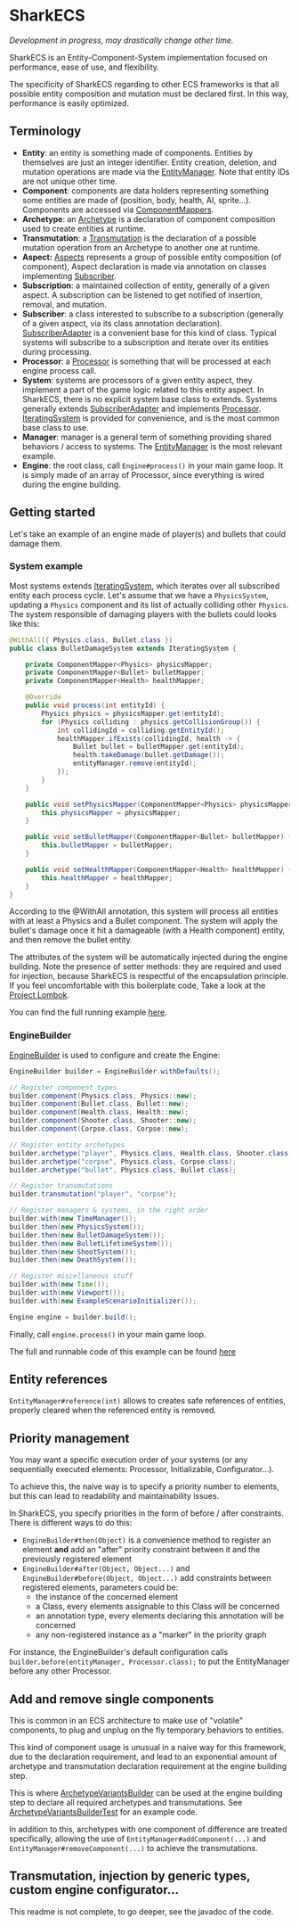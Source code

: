 # SharkECS

*Development in progress, may drastically change other time.*

SharkECS is an Entity-Component-System implementation focused on performance, ease of use, and flexibility.

The specificity of SharkECS regarding to other ECS frameworks is that all possible entity composition and mutation must be declared first. In this way, performance is easily optimized.

## Terminology

- **Entity**: an entity is something made of components. Entities by themselves are just an integer identifier. Entity creation, deletion, and mutation operations are made via the [EntityManager](https://github.com/JoannickGardize/SharkECS/blob/main/src/main/java/com/sharkecs/EntityManager.java). Note that entity IDs are not unique other time.
- **Component**: components are data holders representing something some entities are made of (position, body, health, AI, sprite...). Components are accessed via [ComponentMappers](https://github.com/JoannickGardize/SharkECS/blob/main/src/main/java/com/sharkecs/ComponentMapper.java).
- **Archetype**: an [Archetype](https://github.com/JoannickGardize/SharkECS/blob/main/src/main/java/com/sharkecs/Archetype.java) is a declaration of component composition used to create entities at runtime.
- **Transmutation**: a [Transmutation](https://github.com/JoannickGardize/SharkECS/blob/main/src/main/java/com/sharkecs/Transmutation.java) is the declaration of a possible mutation operation from an Archetype to another one at runtime.
- **Aspect:** [Aspects](https://github.com/JoannickGardize/SharkECS/blob/main/src/main/java/com/sharkecs/Aspect.java) represents a group of possible entity composition (of component), Aspect declaration is made via annotation on classes implementing [Subscriber](https://github.com/JoannickGardize/SharkECS/blob/main/src/main/java/com/sharkecs/Subscriber.java).
- **Subscription**: a maintained collection of entity, generally of a given aspect. A subscription can be listened to get notified of insertion, removal, and mutation.
- **Subscriber**: a class interested to subscribe to a subscription (generally of a given aspect, via its class annotation declaration). [SubscriberAdapter](https://github.com/JoannickGardize/SharkECS/blob/main/src/main/java/com/sharkecs/SubscriberAdapter.java) is a convenient base for this kind of class. Typical systems will subscribe to a subscription and iterate over its entities during processing.
- **Processor**: a [Processor](https://github.com/JoannickGardize/SharkECS/blob/main/src/main/java/com/sharkecs/Processor.java) is something that will be processed at each engine process call.
- **System**: systems are processors of a given entity aspect, they implement a part of the game logic related to this entity aspect. In SharkECS, there is no explicit system base class to extends. Systems generally extends [SubscriberAdapter](https://github.com/JoannickGardize/SharkECS/blob/main/src/main/java/com/sharkecs/SubscriberAdapter.java) and implements [Processor](https://github.com/JoannickGardize/SharkECS/blob/main/src/main/java/com/sharkecs/SubscriberAdapter.java). [IteratingSystem](https://github.com/JoannickGardize/SharkECS/blob/main/src/main/java/com/sharkecs/IteratingSystem.java) is provided for convenience, and is the most common base class to use.
- **Manager**: manager is a general term of something providing shared behaviors / access to systems. The [EntityManager](https://github.com/JoannickGardize/SharkECS/blob/main/src/main/java/com/sharkecs/EntityManager.java) is the most relevant example.
- **Engine**: the root class, call `Engine#process()` in your main game loop. It is simply made of an array of Processor, since everything is wired during the engine building.

## Getting started

Let's take an example of an engine made of player(s) and bullets that could damage them.

### System example

Most systems extends [IteratingSystem](https://github.com/JoannickGardize/SharkECS/blob/main/src/main/java/com/sharkecs/IteratingSystem.java), which iterates over all subscribed entity each process cycle. Let's assume that we have a `PhysicsSystem`, updating a `Physics` component and its list of actually colliding other `Physics`. The system responsible of damaging players with the bullets could looks like this:

```java
@WithAll({ Physics.class, Bullet.class })
public class BulletDamageSystem extends IteratingSystem {

	private ComponentMapper<Physics> physicsMapper;
	private ComponentMapper<Bullet> bulletMapper;
	private ComponentMapper<Health> healthMapper;

	@Override
	public void process(int entityId) {
		Physics physics = physicsMapper.get(entityId);
		for (Physics colliding : physics.getCollisionGroup()) {
			int collidingId = colliding.getEntityId();
			healthMapper.ifExists(collidingId, health -> {
				Bullet bullet = bulletMapper.get(entityId);
				health.takeDamage(bullet.getDamage());
				entityManager.remove(entityId);
			});
		}
	}

	public void setPhysicsMapper(ComponentMapper<Physics> physicsMapper) {
		this.physicsMapper = physicsMapper;
	}

	public void setBulletMapper(ComponentMapper<Bullet> bulletMapper) {
		this.bulletMapper = bulletMapper;
	}

	public void setHealthMapper(ComponentMapper<Health> healthMapper) {
		this.healthMapper = healthMapper;
	}
}
```

According to the @WithAll annotation, this system will process all entities with at least a Physics and a Bullet component. The system will apply the bullet's damage once it hit a damageable (with a Health component) entity, and then remove the bullet entity.

The attributes of the system will be automatically injected during the engine building. Note the presence of setter methods: they are required and used for injection, because SharkECS is respectful of the encapsulation principle. If you feel uncomfortable with this boilerplate code, Take a look at the [Project Lombok](https://projectlombok.org/).

You can find the full running example [here](https://github.com/JoannickGardize/SharkECS/tree/main/src/test/java/com/sharkecs/example).

### EngineBuilder

[EngineBuilder](https://github.com/JoannickGardize/SharkECS/blob/main/src/main/java/com/sharkecs/builder/EngineBuilder.java) is used to configure and create the Engine:

```java
EngineBuilder builder = EngineBuilder.withDefaults();

// Register component types
builder.component(Physics.class, Physics::new);
builder.component(Bullet.class, Bullet::new);
builder.component(Health.class, Health::new);
builder.component(Shooter.class, Shooter::new);
builder.component(Corpse.class, Corpse::new);

// Register entity archetypes
builder.archetype("player", Physics.class, Health.class, Shooter.class);
builder.archetype("corpse", Physics.class, Corpse.class);
builder.archetype("bullet", Physics.class, Bullet.class);

// Register transmutations
builder.transmutation("player", "corpse");

// Register managers & systems, in the right order
builder.with(new TimeManager());
builder.then(new PhysicsSystem());
builder.then(new BulletDamageSystem());
builder.then(new BulletLifetimeSystem());
builder.then(new ShootSystem());
builder.then(new DeathSystem());

// Register miscellaneous stuff
builder.with(new Time());
builder.with(new Viewport());
builder.with(new ExampleScenarioInitializer());

Engine engine = builder.build();
```

Finally, call `engine.process()` in your main game loop.

The full and runnable code of this example can be found [here](https://github.com/JoannickGardize/SharkECS/tree/main/src/test/java/com/sharkecs/example)

## Entity references

`EntityManager#reference(int)` allows to creates safe references of entities, properly cleared when the referenced entity is removed.

## Priority management

You may want a specific execution order of your systems (or any sequentially executed elements: Processor, Initializable, Configurator...).

To achieve this, the naive way is to specify a priority number to elements, but this can lead to readability and maintainability issues.

In SharkECS, you specify priorities in the form of before / after constraints. There is different ways to do this:

- `EngineBuilder#then(Object)` is a convenience method to register an element **and** add an "after" priority constraint between it and the previously registered element
- `EngineBuilder#after(Object, Object...)` and `EngineBuilder#before(Object, Object...)` add constraints between registered elements, parameters could be:
  - the instance of the concerned element
  - a Class, every elements assignable to this Class will be concerned
  - an annotation type, every elements declaring this annotation will be concerned
  - any non-registered instance as a "marker" in the priority graph

For instance, the EngineBuilder's default configuration calls `builder.before(entityManager, Processor.class);` to put the EntityManager before any other Processor.

## Add and remove single components

This is common in an ECS architecture to make use of "volatile" components, to plug and unplug on the fly temporary behaviors to entities.

This kind of component usage is unusual in a naive way for this framework, due to the declaration requirement, and lead to an exponential amount of archetype and transmutation declaration requirement at the engine building step.

This is where [ArchetypeVariantsBuilder](https://github.com/JoannickGardize/SharkECS/blob/main/src/main/java/com/sharkecs/builder/ArchetypeVariantsBuilder.java) can be used at the engine building step to declare all required archetypes and transmutations. See [ArchetypeVariantsBuilderTest](https://github.com/JoannickGardize/SharkECS/blob/main/src/test/java/com/sharkecs/builder/ArchetypeVariantsBuilderTest.java) for an example code.

In addition to this, archetypes with one component of difference are treated specifically, allowing the use of `EntityManager#addComponent(...)` and `EntityManager#removeComponent(...)` to achieve the transmutations.

## Transmutation, injection by generic types, custom engine configurator...

This readme is not complete, to go deeper, see the javadoc of the code.
